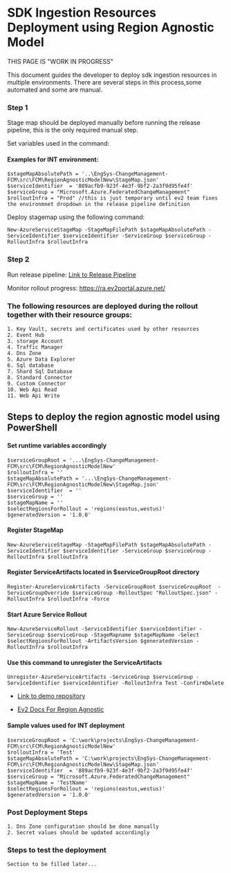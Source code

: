 # SDK Ingestion Resources Deployment using Region Agnostic Model

THIS PAGE IS "WORK IN PROGRESS"

This document guides the developer to deploy sdk ingestion resources in multiple environments. There are several steps in this process,some automated and some are manual.

### Step 1
Stage map should be deployed manually before running the release pipeline, this is the only required manual step.

Set variables used in the command:

#### Examples for INT environment:

    $stageMapAbsolutePath = '..\EngSys-ChangeManagement-FCM\src\FCM\RegionAgnosticModelNew\StageMap.json'
    $serviceIdentifier  = '889acfb9-923f-4e3f-9bf2-2a3f9d95fe4f'
    $serviceGroup = "Microsoft.Azure.FederatedChangeManagement"
    $rolloutInfra = "Prod" //this is just temporary until ev2 team fixes the environmnet dropdown in the release pipeline definition

Deploy stagemap using the following command:

    New-AzureServiceStageMap -StageMapFilePath $stageMapAbsolutePath -ServiceIdentifier $serviceIdentifier -ServiceGroup $serviceGroup -RolloutInfra $rolloutInfra

### Step 2 

Run release pipeline: [Link to Release Pipeline](
https://msazure.visualstudio.com/One/_release?definitionId=51803&view=mine&_a=releases)

Monitor rollout progress:   https://ra.ev2portal.azure.net/

### The following resources are deployed during the rollout together with their resource groups:

    1. Key Vault, secrets and certificates used by other resources
    2. Event Hub
    3. storage Account
    4. Traffic Manager
    4. Dns Zone
    5. Azure Data Explorer
    6. Sql database
    7. Shard Sql Database
    8. Standard Connector
    9. Custom Connector
    10. Web Api Read
    11. Web Api Write

## Steps to deploy the region agnostic model using PowerShell

#### Set runtime variables accordingly
	$serviceGroupRoot = '...\EngSys-ChangeManagement-FCM\src\FCM\RegionAgnosticModelNew'
	$rolloutInfra = ''
	$stageMapAbsolutePath = '...\EngSys-ChangeManagement-FCM\src\FCM\RegionAgnosticModelNew\StageMap.json'
	$serviceIdentifier  = ''
	$serviceGroup = ''
	$stageMapName = ''
	$selectRegionsForRollout = 'regions(eastus,westus)'
	$generatedVersion = '1.0.0'

#### Register StageMap
	New-AzureServiceStageMap -StageMapFilePath $stageMapAbsolutePath -ServiceIdentifier $serviceIdentifier -ServiceGroup $serviceGroup -RolloutInfra $rolloutInfra
#### Register ServiceArtifacts located in $serviceGroupRoot directory
	Register-AzureServiceArtifacts -ServiceGroupRoot $serviceGroupRoot  -ServiceGroupOverride $serviceGroup -RolloutSpec "RolloutSpec.json" -RolloutInfra $rolloutInfra -Force
#### Start Azure Service Rollout
	New-AzureServiceRollout -ServiceIdentifier $serviceIdentifier -ServiceGroup $serviceGroup -StageMapname $stageMapName -Select $selectRegionsForRollout -ArtifactsVersion $generatedVersion -RolloutInfra $rolloutInfra


#### Use this command to unregister the ServiceArtifacts 
	Unregister-AzureServiceArtifacts -ServiceGroup $serviceGroup -ServiceIdentifier $serviceIdentifier -RolloutInfra Test -ConfirmDelete

* [Link to demo repository](https://msazure.visualstudio.com/Azure-Express/_git/Samples?path=/RegionAgnostic_Rollout_Preview/src/ServiceGroupRoot/ServiceModel.json&version=GBmaster)

* [Ev2 Docs For Region Agnostic](https://ev2docs.azure.net/features/buildout/genericServiceModel.html?q=serviceMetadata) 

#### Sample values used for INT deployment

	$serviceGroupRoot = 'C:\work\projects\EngSys-ChangeManagement-FCM\src\FCM\RegionAgnosticModelNew'
	$rolloutInfra = 'Test'
	$stageMapAbsolutePath = 'C:\work\projects\EngSys-ChangeManagement-FCM\src\FCM\RegionAgnosticModelNew\StageMap.json'
	$serviceIdentifier  = '889acfb9-923f-4e3f-9bf2-2a3f9d95fe4f'
	$serviceGroup = "Microsoft.Azure.FederatedChangeManagement"
	$stageMapName = 'TestName'
	$selectRegionsForRollout = 'regions(eastus,westus)'
	$generatedVersion = '1.0.0'


### Post Deployment Steps

    1. Dns Zone configuration should be done manually
    2. Secret values should be updated accordingly


### Steps to test the deployment
    Section to be filled later...
